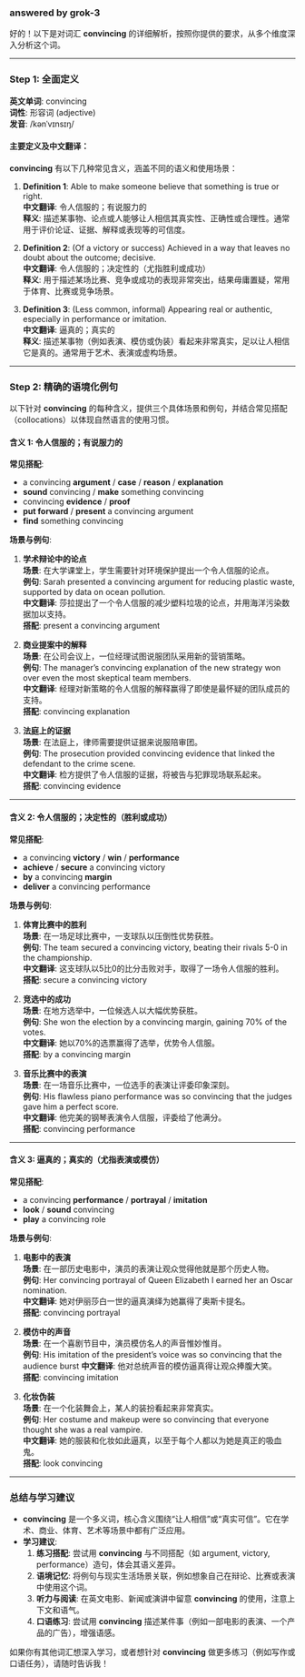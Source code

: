 ### answered by grok-3
好的！以下是对词汇 **convincing** 的详细解析，按照你提供的要求，从多个维度深入分析这个词。

---

### Step 1: 全面定义

**英文单词**: convincing  
**词性**: 形容词 (adjective)  
**发音**: /kənˈvɪnsɪŋ/  

#### 主要定义及中文翻译：
**convincing** 有以下几种常见含义，涵盖不同的语义和使用场景：

1. **Definition 1**: Able to make someone believe that something is true or right.  
   **中文翻译**: 令人信服的；有说服力的  
   **释义**: 描述某事物、论点或人能够让人相信其真实性、正确性或合理性。通常用于评价论证、证据、解释或表现等的可信度。  

2. **Definition 2**: (Of a victory or success) Achieved in a way that leaves no doubt about the outcome; decisive.  
   **中文翻译**: 令人信服的；决定性的（尤指胜利或成功）  
   **释义**: 用于描述某场比赛、竞争或成功的表现非常突出，结果毋庸置疑，常用于体育、比赛或竞争场景。

3. **Definition 3**: (Less common, informal) Appearing real or authentic, especially in performance or imitation.  
   **中文翻译**: 逼真的；真实的  
   **释义**: 描述某事物（例如表演、模仿或伪装）看起来非常真实，足以让人相信它是真的。通常用于艺术、表演或虚构场景。

---

### Step 2: 精确的语境化例句

以下针对 **convincing** 的每种含义，提供三个具体场景和例句，并结合常见搭配（collocations）以体现自然语言的使用习惯。

#### 含义 1: 令人信服的；有说服力的  
**常见搭配**:  
- a convincing **argument** / **case** / **reason** / **explanation**  
- **sound** convincing / **make** something convincing  
- convincing **evidence** / **proof**  
- **put forward** / **present** a convincing argument  
- **find** something convincing  

**场景与例句**:

1. **学术辩论中的论点**  
   **场景**: 在大学课堂上，学生需要针对环境保护提出一个令人信服的论点。  
   **例句**: Sarah presented a convincing argument for reducing plastic waste, supported by data on ocean pollution.  
   **中文翻译**: 莎拉提出了一个令人信服的减少塑料垃圾的论点，并用海洋污染数据加以支持。  
   **搭配**: present a convincing argument  

2. **商业提案中的解释**  
   **场景**: 在公司会议上，一位经理试图说服团队采用新的营销策略。  
   **例句**: The manager’s convincing explanation of the new strategy won over even the most skeptical team members.  
   **中文翻译**: 经理对新策略的令人信服的解释赢得了即使是最怀疑的团队成员的支持。  
   **搭配**: convincing explanation  

3. **法庭上的证据**  
   **场景**: 在法庭上，律师需要提供证据来说服陪审团。  
   **例句**: The prosecution provided convincing evidence that linked the defendant to the crime scene.  
   **中文翻译**: 检方提供了令人信服的证据，将被告与犯罪现场联系起来。  
   **搭配**: convincing evidence  

---

#### 含义 2: 令人信服的；决定性的（胜利或成功）  
**常见搭配**:  
- a convincing **victory** / **win** / **performance**  
- **achieve** / **secure** a convincing victory  
- **by** a convincing **margin**  
- **deliver** a convincing performance  

**场景与例句**:

1. **体育比赛中的胜利**  
   **场景**: 在一场足球比赛中，一支球队以压倒性优势获胜。  
   **例句**: The team secured a convincing victory, beating their rivals 5-0 in the championship.  
   **中文翻译**: 这支球队以5比0的比分击败对手，取得了一场令人信服的胜利。  
   **搭配**: secure a convincing victory  

2. **竞选中的成功**  
   **场景**: 在地方选举中，一位候选人以大幅优势获胜。  
   **例句**: She won the election by a convincing margin, gaining 70% of the votes.  
   **中文翻译**: 她以70%的选票赢得了选举，优势令人信服。  
   **搭配**: by a convincing margin  

3. **音乐比赛中的表演**  
   **场景**: 在一场音乐比赛中，一位选手的表演让评委印象深刻。  
   **例句**: His flawless piano performance was so convincing that the judges gave him a perfect score.  
   **中文翻译**: 他完美的钢琴表演令人信服，评委给了他满分。  
   **搭配**: convincing performance  

---

#### 含义 3: 逼真的；真实的（尤指表演或模仿）  
**常见搭配**:  
- a convincing **performance** / **portrayal** / **imitation**  
- **look** / **sound** convincing  
- **play** a convincing role  

**场景与例句**:

1. **电影中的表演**  
   **场景**: 在一部历史电影中，演员的表演让观众觉得他就是那个历史人物。  
   **例句**: Her convincing portrayal of Queen Elizabeth I earned her an Oscar nomination.  
   **中文翻译**: 她对伊丽莎白一世的逼真演绎为她赢得了奥斯卡提名。  
   **搭配**: convincing portrayal  

2. **模仿中的声音**  
   **场景**: 在一个喜剧节目中，演员模仿名人的声音惟妙惟肖。  
   **例句**: His imitation of the president’s voice was so convincing that the audience burst **中文翻译**: 他对总统声音的模仿逼真得让观众捧腹大笑。  
   **搭配**: convincing imitation  

3. **化妆伪装**  
   **场景**: 在一个化装舞会上，某人的装扮看起来非常真实。  
   **例句**: Her costume and makeup were so convincing that everyone thought she was a real vampire.  
   **中文翻译**: 她的服装和化妆如此逼真，以至于每个人都以为她是真正的吸血鬼。  
   **搭配**: look convincing  

---

### 总结与学习建议
- **convincing** 是一个多义词，核心含义围绕“让人相信”或“真实可信”。它在学术、商业、体育、艺术等场景中都有广泛应用。
- **学习建议**:
  1. **练习搭配**: 尝试用 **convincing** 与不同搭配（如 argument, victory, performance）造句，体会其语义差异。
  2. **语境记忆**: 将例句与现实生活场景关联，例如想象自己在辩论、比赛或表演中使用这个词。
  3. **听力与阅读**: 在英文电影、新闻或演讲中留意 **convincing** 的使用，注意上下文和语气。
  4. **口语练习**: 尝试用 **convincing** 描述某件事（例如一部电影的表演、一个产品的广告），增强语感。

如果你有其他词汇想深入学习，或者想针对 **convincing** 做更多练习（例如写作或口语任务），请随时告诉我！